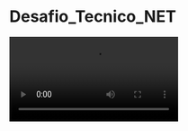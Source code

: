 # Desafio_Tecnico_NET

![video](https://github.com/cochachyLE-Dev/ProyectoBancoS1-Service1/docs/blob/main/05-03--2023_19-40-11-Docker.mp4)

